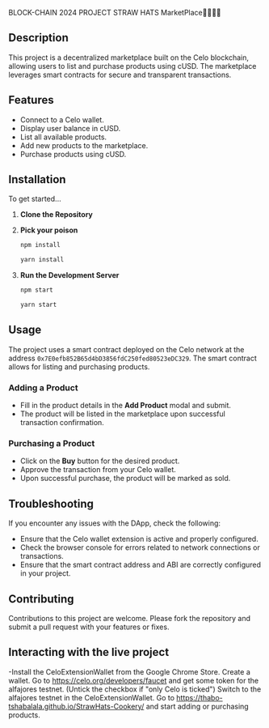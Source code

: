 BLOCK-CHAIN 2024 PROJECT
STRAW HATS MarketPlace🧑‍🍳👩‍🍳 

## Description

This project is a decentralized marketplace built on the Celo blockchain, allowing users to list and purchase products using cUSD. The marketplace leverages smart contracts for secure and transparent transactions.

## Features

- Connect to a Celo wallet.
- Display user balance in cUSD.
- List all available products.
- Add new products to the marketplace.
- Purchase products using cUSD.

## Installation

To get started...

1. **Clone the Repository**

2. **Pick your poison**

   ```bash
   npm install
   ```
    ```bash
   yarn install
   ```

3. **Run the Development Server**

    ```bash
   npm start
   ```
     ```bash
   yarn start
   ```


## Usage

The project uses a smart contract deployed on the Celo network at the address `0x7E0efb852B65d4bD3856fdC250fed80523eDC329`. The smart contract allows for listing and purchasing products.

### Adding a Product

- Fill in the product details in the **Add Product** modal and submit.
- The product will be listed in the marketplace upon successful transaction confirmation.

### Purchasing a Product

- Click on the **Buy** button for the desired product.
- Approve the transaction from your Celo wallet.
- Upon successful purchase, the product will be marked as sold.

## Troubleshooting

If you encounter any issues with the DApp, check the following:

- Ensure that the Celo wallet extension is active and properly configured.
- Check the browser console for errors related to network connections or transactions.
- Ensure that the smart contract address and ABI are correctly configured in your project.

## Contributing

Contributions to this project are welcome. Please fork the repository and submit a pull request with your features or fixes.

## Interacting with the live project 
-Install the CeloExtensionWallet from the Google Chrome Store.
Create a wallet.
Go to https://celo.org/developers/faucet and get some token for the alfajores testnet. (Untick the checkbox if "only Celo is ticked")
Switch to the alfajores testnet in the CeloExtensionWallet.
Go to https://thabo-tshabalala.github.io/StrawHats-Cookery/ and start adding or purchasing products.

